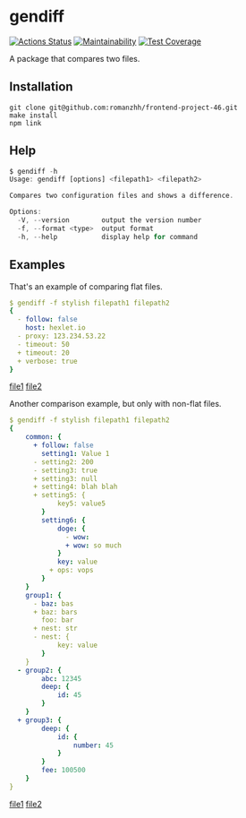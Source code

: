 # gendiff

[![Actions Status](https://github.com/romanzhh/frontend-project-46/workflows/hexlet-check/badge.svg)](https://github.com/romanzhh/frontend-project-46/actions)
[![Maintainability](https://api.codeclimate.com/v1/badges/e90dff7c66271c82394f/maintainability)](https://codeclimate.com/github/romanzhh/frontend-project-46/maintainability)
[![Test Coverage](https://api.codeclimate.com/v1/badges/e90dff7c66271c82394f/test_coverage)](https://codeclimate.com/github/romanzhh/frontend-project-46/test_coverage)

A package that compares two files.

## Installation

```
git clone git@github.com:romanzhh/frontend-project-46.git
make install
npm link
```

## Help

```js
$ gendiff -h
Usage: gendiff [options] <filepath1> <filepath2>

Compares two configuration files and shows a difference.

Options:
  -V, --version        output the version number
  -f, --format <type>  output format
  -h, --help           display help for command
```

## Examples

That's an example of comparing flat files.

```yaml
$ gendiff -f stylish filepath1 filepath2
{
  - follow: false
    host: hexlet.io
  - proxy: 123.234.53.22
  - timeout: 50
  + timeout: 20
  + verbose: true
}
```

[file1](https://github.com/romanzhh/frontend-project-46/blob/main/__fixtures__/file1.json)
[file2](https://github.com/romanzhh/frontend-project-46/blob/main/__fixtures__/file2.json)

Another comparison example, but only with non-flat files.

```yaml
$ gendiff -f stylish filepath1 filepath2
{
    common: {
      + follow: false
        setting1: Value 1
      - setting2: 200
      - setting3: true
      + setting3: null
      + setting4: blah blah
      + setting5: {
            key5: value5
        }
        setting6: {
            doge: {
              - wow:
              + wow: so much
            }
            key: value
          + ops: vops
        }
    }
    group1: {
      - baz: bas
      + baz: bars
        foo: bar
      + nest: str
      - nest: {
            key: value
        }
    }
  - group2: {
        abc: 12345
        deep: {
            id: 45
        }
    }
  + group3: {
        deep: {
            id: {
                number: 45
            }
        }
        fee: 100500
    }
}
```

[file1](https://github.com/romanzhh/frontend-project-46/blob/main/__fixtures__/file3.json)
[file2](https://github.com/romanzhh/frontend-project-46/blob/main/__fixtures__/file4.json)
